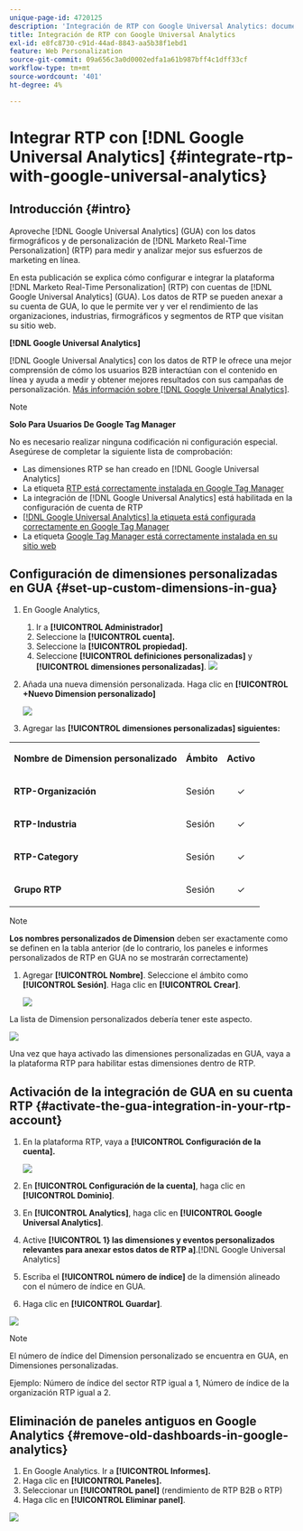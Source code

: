 ```yaml
---
unique-page-id: 4720125
description: 'Integración de RTP con Google Universal Analytics: documentos de Marketo, documentación del producto'
title: Integración de RTP con Google Universal Analytics
exl-id: e8fc8730-c91d-44ad-8843-aa5b38f1ebd1
feature: Web Personalization
source-git-commit: 09a656c3a0d0002edfa1a61b987bff4c1dff33cf
workflow-type: tm+mt
source-wordcount: '401'
ht-degree: 4%

---
```


# Integrar RTP con [!DNL Google Universal Analytics] {#integrate-rtp-with-google-universal-analytics}

## Introducción {#intro}

Aproveche [!DNL Google Universal Analytics] (GUA) con los datos firmográficos y de personalización de [!DNL Marketo Real-Time Personalization] (RTP) para medir y analizar mejor sus esfuerzos de marketing en línea.

En esta publicación se explica cómo configurar e integrar la plataforma [!DNL Marketo Real-Time Personalization] (RTP) con cuentas de [!DNL Google Universal Analytics] (GUA). Los datos de RTP se pueden anexar a su cuenta de GUA, lo que le permite ver y ver el rendimiento de las organizaciones, industrias, firmográficos y segmentos de RTP que visitan su sitio web.

**[!DNL Google Universal Analytics]**

[!DNL Google Universal Analytics] con los datos de RTP le ofrece una mejor comprensión de cómo los usuarios B2B interactúan con el contenido en línea y ayuda a medir y obtener mejores resultados con sus campañas de personalización. [Más información sobre [!DNL Google Universal Analytics]](https://support.google.com/analytics/answer/2790010/?hl=en&authuser=1).

>[!NOTE]
>
>**Solo Para Usuarios De Google Tag Manager**
>
>No es necesario realizar ninguna codificación ni configuración especial. Asegúrese de completar la siguiente lista de comprobación:
>
>* Las dimensiones RTP se han creado en [!DNL Google Universal Analytics]
>* La etiqueta [RTP está correctamente instalada en Google Tag Manager](https://docs.marketo.com/display/public/DOCS/Implementing+RTP+using+Google+Tag+Manager)
>* La integración de [!DNL Google Universal Analytics] está habilitada en la configuración de cuenta de RTP
>* [[!DNL Google Universal Analytics] la etiqueta está configurada correctamente en Google Tag Manager](https://support.google.com/tagmanager/answer/6107124?hl=en)
>* La etiqueta [Google Tag Manager está correctamente instalada en su sitio web](https://developers.google.com/tag-manager/quickstart)

## Configuración de dimensiones personalizadas en GUA {#set-up-custom-dimensions-in-gua}

1. En Google Analytics,

   1. Ir a **[!UICONTROL Administrador]**
   1. Seleccione la **[!UICONTROL cuenta].**
   1. Seleccione la **[!UICONTROL propiedad].**
   1. Seleccione **[!UICONTROL definiciones personalizadas]** y **[!UICONTROL dimensiones personalizadas]**.
      ![](assets/image2014-11-29-11-3a2-3a32.png)

1. Añada una nueva dimensión personalizada. Haga clic en **[!UICONTROL +Nuevo Dimension personalizado]**

   ![](assets/image2014-11-29-11-3a8-3a16.png)

1. Agregar las **[!UICONTROL dimensiones personalizadas] siguientes:**

<table>
 <tbody>
  <tr>
   <td><p><strong>Nombre de Dimension personalizado</strong></p></td>
   <td><p><strong>Ámbito</strong></p></td>
   <td><p><strong>Activo</strong></p></td>
  </tr>
  <tr>
   <td><p><strong>RTP-Organización</strong></p></td>
   <td><p>Sesión</p></td>
   <td><p align="center">✓</p></td>
  </tr>
  <tr>
   <td><p><strong>RTP-Industria</strong></p></td>
   <td><p>Sesión</p></td>
   <td><p align="center">✓</p></td>
  </tr>
  <tr>
   <td><p><strong>RTP-Category</strong></p></td>
   <td><p>Sesión</p></td>
   <td><p align="center">✓</p></td>
  </tr>
  <tr>
   <td><p><strong>Grupo RTP</strong></p></td>
   <td><p>Sesión</p></td>
   <td><p align="center">✓</p></td>
  </tr>
 </tbody>
</table>

>[!NOTE]
>
>**Los nombres personalizados de Dimension** deben ser exactamente como se definen en la tabla anterior (de lo contrario, los paneles e informes personalizados de RTP en GUA no se mostrarán correctamente)

1. Agregar **[!UICONTROL Nombre]**. Seleccione el ámbito como **[!UICONTROL Sesión]**. Haga clic en **[!UICONTROL Crear]**.

   ![](assets/image2014-11-29-11-3a12-3a51.png)

La lista de Dimension personalizados debería tener este aspecto.

![](assets/image2014-11-29-11-36-50-version-2.png)

Una vez que haya activado las dimensiones personalizadas en GUA, vaya a la plataforma RTP para habilitar estas dimensiones dentro de RTP.

## Activación de la integración de GUA en su cuenta RTP {#activate-the-gua-integration-in-your-rtp-account}

1. En la plataforma RTP, vaya a **[!UICONTROL Configuración de la cuenta].**

   ![](assets/image2014-11-29-11-3a27-3a7.png)

1. En **[!UICONTROL Configuración de la cuenta]**, haga clic en **[!UICONTROL Dominio]**.
1. En **[!UICONTROL Analytics]**, haga clic en **[!UICONTROL Google Universal Analytics]**.
1. Active **[!UICONTROL 1&rbrace; las dimensiones y eventos personalizados relevantes para anexar estos datos de RTP a]**.[!DNL Google Universal Analytics]
1. Escriba el **[!UICONTROL número de índice]** de la dimensión alineado con el número de índice en GUA.
1. Haga clic en **[!UICONTROL Guardar]**.

![](assets/image2014-11-29-11-31-23-version-2.png)

>[!NOTE]
>
>El número de índice del Dimension personalizado se encuentra en GUA, en Dimensiones personalizadas.
>
>Ejemplo: Número de índice del sector RTP igual a 1, Número de índice de la organización RTP igual a 2.

## Eliminación de paneles antiguos en Google Analytics {#remove-old-dashboards-in-google-analytics}

1. En Google Analytics. Ir a **[!UICONTROL Informes].**
1. Haga clic en **[!UICONTROL Paneles].**
1. Seleccionar un **[!UICONTROL panel]** (rendimiento de RTP B2B o RTP)
1. Haga clic en **[!UICONTROL Eliminar panel]**.

![](assets/image2014-11-29-11-3a42-3a55.png)
